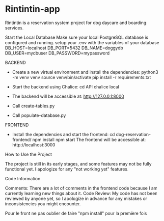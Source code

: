 # Rintintin-app

Rintintin is a reservation system project for dog daycare and boarding services. 


Start the Local Database
Make sure your local PostgreSQL database is configured and running.
setup your .env with the variables of your database
DB_HOST=localhost
DB_PORT=5432
DB_NAME=doggydb
DB_USER=mydbuser
DB_PASSWORD=mypassword

BACKEND
- Create a new virtual environment and install the dependencies:
python3 -m venv venv
source venv/bin/activate
pip install -r requirements.txt

- Start the backend using Chalice:
cd API
chalice local

- The backend will be accessible at:
http://127.0.0.1:8000

- Call create-tables.py
- Call populate-database.py


FRONTEND
- Install the dependencies and start the frontend:
cd dog-reservation-frontend/
npm install
npm start
The frontend will be accessible at:
http://localhost:3000


How to Use the Project

The project is still in its early stages, and some features may not be fully functional yet. I apologize for any "not working yet" features.

Code Information

Comments: There are a lot of comments in the frontend code because I am currently learning new things about it.
Code Review: My code has not been reviewed by anyone yet, so I apologize in advance for any mistakes or inconsistencies you might encounter.




Pour le front ne pas oublier de faire "npm install" pour la première fois
